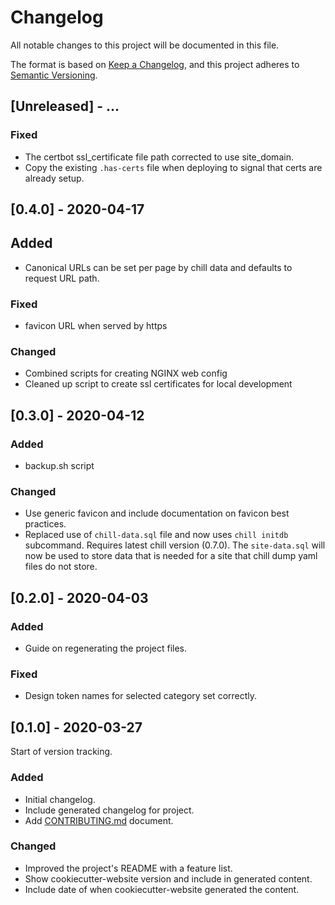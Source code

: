 # Changelog

All notable changes to this project will be documented in this file.

The format is based on [Keep a Changelog](https://keepachangelog.com/en/1.0.0/),
and this project adheres to [Semantic Versioning](https://semver.org/spec/v2.0.0.html).

<!--
Not every commit is added to this list, but many items listed are taken from the
git commit messages (`git shortlog 0.1.0..origin/develop`).

Types of changes

- **Added** for new features.
- **Changed** for changes in existing functionality.
- **Deprecated** for soon-to-be removed features.
- **Removed** for now removed features.
- **Fixed** for any bug fixes.
- **Security** in case of vulnerabilities.
-->

<!--
## [Unreleased] - ...
-->

## [Unreleased] - ...

### Fixed
- The certbot ssl_certificate file path corrected to use site_domain. 
- Copy the existing `.has-certs` file when deploying to signal that certs are
    already setup.

## [0.4.0] - 2020-04-17

## Added
- Canonical URLs can be set per page by chill data and defaults to request URL
    path.

### Fixed
- favicon URL when served by https

### Changed
- Combined scripts for creating NGINX web config
- Cleaned up script to create ssl certificates for local development

## [0.3.0] - 2020-04-12

### Added
- backup.sh script

### Changed
- Use generic favicon and include documentation on favicon best practices.
- Replaced use of `chill-data.sql` file and now uses `chill initdb` subcommand.
    Requires latest chill version (0.7.0). The `site-data.sql` will now be
    used to store data that is needed for a site that chill dump yaml files do
    not store.

## [0.2.0] - 2020-04-03

### Added
- Guide on regenerating the project files.

### Fixed
- Design token names for selected category set correctly.

## [0.1.0] - 2020-03-27

Start of version tracking.

### Added

- Initial changelog.
- Include generated changelog for project.
- Add [CONTRIBUTING.md](CONTRIBUTING.md) document.

### Changed

- Improved the project's README with a feature list.
- Show cookiecutter-website version and include in generated content.
- Include date of when cookiecutter-website generated the content.

